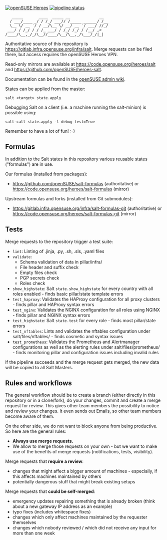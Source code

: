 [![openSUSE Heroes](https://img.shields.io/badge/openSUSE-Heroes-brightgreen.svg?logo=data%3Aimage%2Fpng%3Bbase64%2CiVBORw0KGgoAAAANSUhEUgAAABAAAAAQCAMAAAAoLQ9TAAAAk1BMVEUAAABmmQCR0AdmmQB7tAOR0Ad0qwKR0AdmmQB7tAOGwgWR0AeR0AdmmQB0qwKR0AdmmQBmmQBwpgF2rQJ7tAOR0AdvpQF5sQOR0AdyqQKIxQWR0Ad1rQKR0Ad0qwJ3rwKJxgWR0Ad5sgN9tgN%2BuASR0Ad%2FugSLyAaR0Ad7tAN%2BtwOAuwSGwgWIxQWLyQaOzAaR0Ac0QkqCAAAAKXRSTlMADw8fHx8vLz8%2FPz9PX19fb39%2Ff39%2Fj4%2BPn5%2Bfr6%2B%2Fv7%2B%2Fz8%2Ff3%2B%2Fv7%2FtiEuIAAACOSURBVBgZbcHbFkJAAAXQQ8kUJRXRGKHblKHz%2F19XLq3Vg70xSUaejX%2F8uknfRs%2BW%2FJEuAEdzYLL4Sh%2BQHLSLSK0uGuDo5PGp5gzAUbIkC4cK7LwbajfNhSTB3qZqdRKVpMGDHeWsz7UxdS5w4ED5lhCzoIBVcaTLUps9YMX3hj3zSgU6lgh32THcCkz5AIT0Glg8M2spAAAAAElFTkSuQmCC)](https://en.opensuse.org/openSUSE:Heroes) [![pipeline status](https://gitlab.infra.opensuse.org/infra/salt/badges/production/pipeline.svg)](https://gitlab.infra.opensuse.org/infra/salt/commits/production)

```
   _____       ____  _____ __             __
  / ___/____ _/ / /_/ ___// /_____ ______/ /__
  \__ \/ __ `/ / __/\__ \/ __/ __ `/ ___/ //_/
 ___/ / /_/ / / /_ ___/ / /_/ /_/ / /__/ ,<
/____/\__,_/_/\__//____/\__/\__,_/\___/_/|_|
```

Authoritative source of this repository is https://gitlab.infra.opensuse.org/infra/salt. Merge requests can be filed there, but access requires the openSUSE Heroes VPN.

Read-only mirrors are available at https://code.opensuse.org/heroes/salt and https://github.com/openSUSE/heroes-salt.

Documentation can be found in the [openSUSE admin wiki](https://progress.opensuse.org/projects/opensuse-admin-wiki/wiki).

States can be applied from the master:

`salt <target> state.apply`

Debugging Salt on a client (i.e. a machine running the salt-minion) is possible using:

`salt-call state.apply -l debug test=True`

Remember to have a lot of fun! :-)

Formulas
-------------------

In addition to the Salt states in this repository various reusable states ("formulas") are in use.

Our formulas (installed from packages):
- https://github.com/openSUSE/salt-formulas (authoritative) or https://code.opensuse.org/heroes/salt-formulas (mirror)

Upstream formulas and forks (installed from Git submodules):
- https://gitlab.infra.opensuse.org/infra/salt-formulas-git (authoritative) or https://code.opensuse.org/heroes/salt-formulas-git (mirror)

Tests
-------------------

Merge requests to the repository trigger a test suite:

- `lint`: Linting of .jinja, .py, .sh, .sls, .yaml files
- `validate`:
  - Schema validation of data in pillar/infra/
  - File header and suffix check
  - Empty files check
  - PGP secrets check
  - Roles check
- `show_highstate`: Salt `state.show_highstate` for every country
   with all roles enabled - finds basic pillar/state template errors
- `test_haproxy`: Validates the HAProxy configuration for all
  proxy clusters - finds pillar and HAProxy syntax errors
- `test_nginx`: Validates the NGINX configuration for all roles
  using NGINX - finds pillar and NGINX syntax errors
- `test_highstate`: Salt `state.test` for every role - finds most
  pillar/state errors
- `test_nftables`: Lints and validates the nftables configuration
  under salt/files/nftables/ - finds cosmetic and syntax issues
- `test_prometheus`: Validates the Prometheus and Alertmanager
  configurations as well as the alerting rules under
  salt/files/prometheus/ - finds monitoring pillar and configuration
  issues including invalid rules

If the pipeline succeeds and the merge request gets merged, the new
data will be copied to all Salt Masters.

Rules and workflows
-------------------

The general workflow should be to create a branch (either directly in this repository or in a clone/fork), do your changes, commit and create a merge request for review. This gives other team members the possibility to notice and review your changes. It even sends out Emails, so other team members become aware of them.

On the other side, we do not want to block anyone from being productive. So here are the general rules:

* **Always use merge requests.** 
* We allow to merge those requests on your own - but we want to make use of the benefits of merge requests (notifications, tests, visibility).


Merge requests that **require a review**:

* changes that might affect a bigger amount of machines - especially, if this affects machines maintained by others
* potentially dangerous stuff that might break existing setups

Merge requests that **could be self-merged**:

* emergency updates repairing something that is already broken (think about a new gateway IP address as an example)
* typo fixes (includes whitespace fixes)
* changes which only affect machines maintained by the requester themselves
* changes which nobody reviewed / which did not receive any input for more than one week
